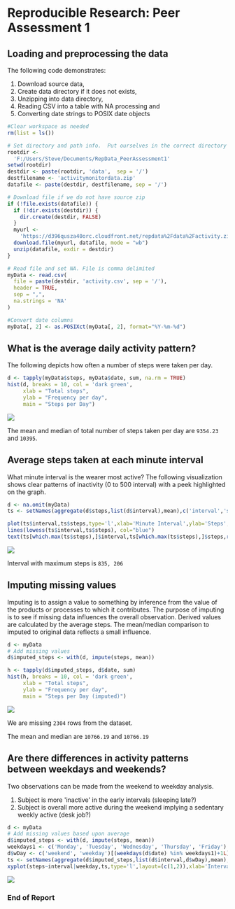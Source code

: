 # Reproducible Research: Peer Assessment 1



## Loading and preprocessing the data

The following code demonstrates:

1. Download source data,
1. Create data directory if it does not exists,
1. Unzipping into data directory,
1. Reading CSV into a table with NA processing and
1. Converting date strings to POSIX date objects

```r
#Clear workspace as needed
rm(list = ls())

# Set directory and path info.  Put ourselves in the correct directory
rootdir <-
  'F:/Users/Steve/Documents/RepData_PeerAssessment1'
setwd(rootdir)
destdir <- paste(rootdir, 'data',  sep = '/')
destfilename <- 'activitymonitordata.zip'
datafile <- paste(destdir, destfilename, sep = '/')

# Download file if we do not have source zip
if (!file.exists(datafile)) {
  if (!dir.exists(destdir)) {
    dir.create(destdir, FALSE)
  }
  myurl <-
    'https://d396qusza40orc.cloudfront.net/repdata%2Fdata%2Factivity.zip'
  download.file(myurl, datafile, mode = "wb")
  unzip(datafile, exdir = destdir)
}

# Read file and set NA. File is comma delimited
myData <- read.csv(
  file = paste(destdir, 'activity.csv', sep = '/'),
  header = TRUE,
  sep = ",",
  na.strings = 'NA'
)

#Convert date columns
myData[, 2] <- as.POSIXct(myData[, 2], format="%Y-%m-%d")
```


## What is the average daily activity pattern?
The following depicts how often a number of steps were taken per day.

```r
d <- tapply(myData$steps, myData$date, sum, na.rm = TRUE)
hist(d, breaks = 10, col = 'dark green',
     xlab = "Total steps", 
     ylab = "Frequency per day", 
     main = "Steps per Day")
```

![](PA1_template_files/figure-html/unnamed-chunk-2-1.png)<!-- -->

The mean and median of total number of steps taken per day are ``9354.23`` and ``10395``.


## Average steps taken at each minute interval
What minute interval is the wearer most active?  The following visualization shows clear patterns of inactivity (0 to 500 interval) with a peek highlighted on the graph.

```r
d <- na.omit(myData)
ts <- setNames(aggregate(d$steps,list(d$interval),mean),c('interval','steps'))

plot(ts$interval,ts$steps,type='l',xlab='Minute Interval',ylab='Steps',main='Daily Average Steps')
lines(lowess(ts$interval,ts$steps), col="blue")
text(ts[which.max(ts$steps),]$interval,ts[which.max(ts$steps),]$steps,round(ts[which.max(ts$steps),]$steps,0))
```

![](PA1_template_files/figure-html/unnamed-chunk-3-1.png)<!-- -->

Interval with maximum steps is ``835, 206``

## Imputing missing values
Imputing is to assign a value to something by inference from the value of the products or processes to which it contributes.  The purpose of imputing is to see if
missing data influences the overall observation.  Derived values are calculated by the average steps.  The mean/median comparison to imputed to original data reflects a small influence.


```r
d <- myData
# Add missing values 
d$imputed_steps <- with(d, impute(steps, mean))

h <- tapply(d$imputed_steps, d$date, sum)
hist(h, breaks = 10, col = 'dark green',
     xlab = "Total steps", 
     ylab = "Frequency per day", 
     main = "Steps per Day (imputed)")
```

![](PA1_template_files/figure-html/unnamed-chunk-4-1.png)<!-- -->

We are missing ``2304`` rows from the dataset.

The mean and median are ``10766.19`` and ``10766.19``


## Are there differences in activity patterns between weekdays and weekends?
Two observations can be made from the weekend to weekday analysis.

1. Subject is more 'inactive' in the early intervals (sleeping late?)
1. Subject is overall more active during the weekend implying a sedentary weekly active (desk job?)


```r
d <- myData
# Add missing values based upon average 
d$imputed_steps <- with(d, impute(steps, mean))
weekdays1 <- c('Monday', 'Tuesday', 'Wednesday', 'Thursday', 'Friday')
d$wDay <- c('weekend', 'weekday')[(weekdays(d$date) %in% weekdays1)+1L]
ts <- setNames(aggregate(d$imputed_steps,list(d$interval,d$wDay),mean),c('interval','weekday','steps'))
xyplot(steps~interval|weekday,ts,type='l',layout=(c(1,2)),xlab='Interval',ylab='Number of steps')
```

![](PA1_template_files/figure-html/unnamed-chunk-5-1.png)<!-- -->

### End of Report
